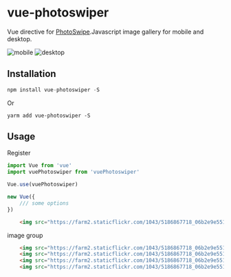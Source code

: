 # vue-photoswiper
Vue directive for [PhotoSwipe](https://github.com/dimsemenov/PhotoSwipe).Javascript image gallery for mobile and desktop.

![mobile](https://github.com/river-lee/vue-photoswiper/blob/master/screenshot/mobile.png)
![desktop](https://github.com/river-lee/vue-photoswiper/blob/master/screenshot/desktop.png)

## Installation
```js
npm install vue-photoswiper -S
```
Or
```
yarm add vue-photoswiper -S
```


## Usage

Register
```js
import Vue from 'vue'
import vuePhotoswiper from 'vuePhotoswiper'

Vue.use(vuePhotoswiper)

new Vue({
	/// some options
})

```

```html
	<img src="https://farm2.staticflickr.com/1043/5186867718_06b2e9e551_b.jpg" alt="" v-preview="1" style="width:200px">
```

image group
```html
	<img src="https://farm2.staticflickr.com/1043/5186867718_06b2e9e551_b.jpg" alt="" v-preview="1" style="width:200px">
	<img src="https://farm2.staticflickr.com/1043/5186867718_06b2e9e551_b.jpg" alt="" v-preview="1" style="width:200px">
	<img src="https://farm2.staticflickr.com/1043/5186867718_06b2e9e551_b.jpg" alt="" v-preview="2" style="width:200px">
	<img src="https://farm2.staticflickr.com/1043/5186867718_06b2e9e551_b.jpg" alt="" v-preview="2" style="width:200px">
```